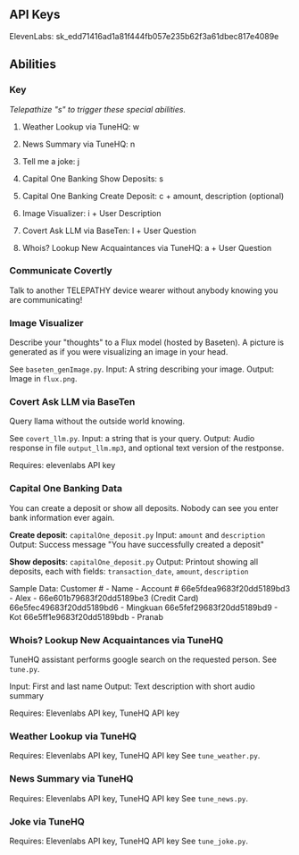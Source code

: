 ## API Keys
ElevenLabs: sk_edd71416ad1a81f444fb057e235b62f3a61dbec817e4089e

## Abilities
### Key
*Telepathize "s" to trigger these special abilities.*

1. Weather Lookup via TuneHQ: w 

1. News Summary via TuneHQ: n

1. Tell me a joke: j

1. Capital One Banking Show Deposits: s

1. Capital One Banking Create Deposit: c + amount, description (optional)

1. Image Visualizer: i + User Description

1. Covert Ask LLM via BaseTen: l + User Question

1. Whois? Lookup New Acquaintances via TuneHQ: a + User Question





### Communicate Covertly
Talk to another TELEPATHY device wearer without anybody knowing you are communicating!

### Image Visualizer
Describe your "thoughts" to a Flux model (hosted by Baseten). A picture is generated as if you were visualizing an image in your head.

See `baseten_genImage.py`.
Input: A string describing your image.
Output: Image in `flux.png`.

### Covert Ask LLM via BaseTen
Query llama without the outside world knowing.

See `covert_llm.py`.
Input: a string that is your query.
Output: Audio response in file `output_llm.mp3`, and optional text version of the restponse.

Requires: elevenlabs API key


### Capital One Banking Data
You can create a deposit or show all deposits. Nobody can see you enter bank information ever again.

**Create deposit**: `capitalOne_deposit.py`
Input: `amount` and `description`
Output: Success message "You have successfully created a deposit"

**Show deposits**: `capitalOne_deposit.py`
Output: Printout showing all deposits, each with fields: `transaction_date`, `amount`, `description`


Sample Data:
Customer # - Name - Account #
66e5fdea9683f20dd5189bd3 - Alex - 66e601b79683f20dd5189be3 (Credit Card)
66e5fec49683f20dd5189bd6 - Mingkuan
66e5fef29683f20dd5189bd9 - Kot
66e5ff1e9683f20dd5189bdb - Pranab


### Whois? Lookup New Acquaintances via TuneHQ
TuneHQ assistant performs google search on the requested person. See `tune.py`.

Input: First and last name
Output: Text description with short audio summary

Requires: Elevenlabs API key, TuneHQ API key

### Weather Lookup via TuneHQ
Requires: Elevenlabs API key, TuneHQ API key
See `tune_weather.py`.

### News Summary via TuneHQ
Requires: Elevenlabs API key, TuneHQ API key
See `tune_news.py`.

### Joke via TuneHQ
Requires: Elevenlabs API key, TuneHQ API key
See `tune_joke.py`.